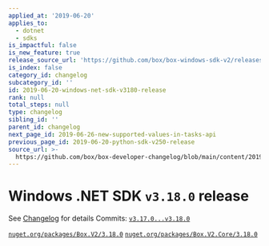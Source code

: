 ```yaml
---
applied_at: '2019-06-20'
applies_to:
  - dotnet
  - sdks
is_impactful: false
is_new_feature: true
release_source_url: 'https://github.com/box/box-windows-sdk-v2/releases/tag/v3.18.0'
is_index: false
category_id: changelog
subcategory_id: ''
id: 2019-06-20-windows-net-sdk-v3180-release
rank: null
total_steps: null
type: changelog
sibling_id: ''
parent_id: changelog
next_page_id: 2019-06-26-new-supported-values-in-tasks-api
previous_page_id: 2019-06-20-python-sdk-v250-release
source_url: >-
  https://github.com/box/box-developer-changelog/blob/main/content/2019/06-20-windows-net-sdk-v3180-release.md
---
```

# Windows .NET SDK `v3.18.0` release

See [Changelog](https://github.com/box/box-windows-sdk-v2/blob/master/CHANGELOG.md#3180) for details
Commits: [`v3.17.0...v3.18.0`](https://github.com/box/box-windows-sdk-v2/compare/`v3.17.0...v3.18.0`)

[`nuget.org/packages/Box.V2/3.18.0`](https://www.nuget.org/packages/Box.V2/3.18.0)
[`nuget.org/packages/Box.V2.Core/3.18.0`](https://www.nuget.org/packages/Box.V2.Core/3.18.0)